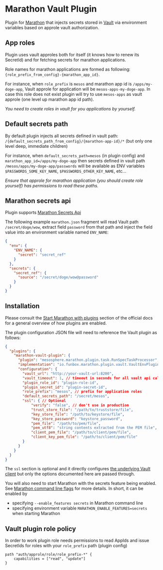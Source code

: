 # Marathon Vault Plugin

Plugin for [Marathon](https://mesosphere.github.io/marathon/) that injects secrets stored in [Vault](https://www.vaultproject.io/) via environment variables based on approle vault authorization.

## App roles

Plugin uses vault approles both for itself (it knows how to renew its SecretId) and for fetching secrets for marathon applications.

Role names for marathon applications are formed as following: `{role_prefix_from_config}-{marathon_app_id}`.

For instance, when `role_prefix` is `mesos` and marathon app id is `/apps/my-doge-app`, Vault approle for application will be `mesos-apps-my-doge-app`.
In case this role does not exist plugin will try to use `mesos-apps` as vault approle (one level up marathon app id path).

*You need to create roles in vault for you applications by yourself.*

## Default secrets path

By default plugin injects all secrets defined in vault path: `/{default_secrets_path_from_config}/{marathon-app-id}/*` (but only one level deep, immediate children)

For instance, when `default_secrets_path=mesos` (in plugin config) and `marathon_app_id=/apps/my-doge-app`
then secrets defined in vault path `/mesos/apps/my-doge-app/passwords` will be available as ENV variables `$PASSWORDS_SOME_KEY_NAME`, `$PASSWORDS_OTHER_KEY_NAME`, etc...

*Ensure that approle for marathon application (you should create role yourself) has permissions to read these paths.*

## Marathon secrets api

Plugin supports [Marathon Secrets Api](https://mesosphere.github.io/marathon/docs/secrets.html)

The following example `marathon.json` fragment will read Vault path `/secret/doge/wow`, extract field `password` from that path and inject the field value into an environment variable named `ENV_NAME`:

```json
{
  "env": {
    "ENV_NAME": {
      "secret": "secret_ref"
    }
  },
  "secrets": {
    "secret_ref": {
      "source": "/secret/doge/wow@password"
    }
  }
}
```

## Installation

Please consult the [Start Marathon with plugins](https://mesosphere.github.io/marathon/docs/plugin.html#start-marathon-with-plugins) section of the official docs for a general overview of how plugins are enabled.

The plugin configuration JSON file will need to reference the Vault plugin as follows:

```json
{
  "plugins": {
    "marathon-vault-plugin": {
      "plugin": "mesosphere.marathon.plugin.task.RunSpecTaskProcessor",
      "implementation": "io.funbox.marathon.plugin.vault.VaultEnvPlugin",
      "configuration": {
        "vault_url": "http://your-vault-url:8200",
        "vault_timeout": 1, // timeout in seconds for all vault api calls
        "plugin_role_id": "plugin-role-id",
        "plugin_secret_id": "plugin-secret-id",
        "role_prefix": "mesos", // prefix for application roles
        "default_secrets_path": "/secret/mesos",
        "ssl": { // Optional
            "verify": "false", // don't use in production
            "trust_store_file": "/path/to/truststore/file",
            "key_store_file": "/path/to/keystore/file",
            "key_store_password": "keystore_password",
            "pem_file": "/path/to/pem/file",
            "pem_utf8": "string contents extracted from the PEM file",
            "client_pem_file": "/path/to/client/pem/file",
            "client_key_pem_file": "/path/to/client/pem/file"
        }
      }
    }
  }
}
```

The `ssl` section is optional and it directly configures [the underlying Vault client](https://github.com/BetterCloud/vault-java-driver#ssl-config) but only the options documented here are passed through.

You will also need to start Marathon with the secrets feature being enabled. See [Marathon command line flags](https://mesosphere.github.io/marathon/docs/command-line-flags) for more details. In short, it can be enabled by
* specifying `--enable_features secrets` in Marathon command line
* specifying environment variable `MARATHON_ENABLE_FEATURES=secrets` when starting Marathon

## Vault plugin role policy

In order to work plugin role needs permissions to read AppIds and issue SecretIds for roles with your `role_prefix` path (plugin config)

```hcl
path "auth/approle/role/role_prefix-*" {
	capabilities = ["read", "update"]
}
```
